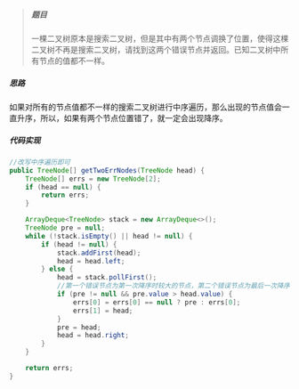 > ##### 题目
>
> 一棵二叉树原本是搜索二叉树，但是其中有两个节点调换了位置，使得这棵二叉树不再是搜索二叉树，请找到这两个错误节点并返回。已知二叉树中所有节点的值都不一样。

##### 思路

如果对所有的节点值都不一样的搜索二叉树进行中序遍历，那么出现的节点值会一直升序，所以，如果有两个节点位置错了，就一定会出现降序。

##### 代码实现

```java
//改写中序遍历即可
public TreeNode[] getTwoErrNodes(TreeNode head) {
    TreeNode[] errs = new TreeNode[2];
    if (head == null) {
        return errs;
    }

    ArrayDeque<TreeNode> stack = new ArrayDeque<>();
    TreeNode pre = null;
    while (!stack.isEmpty() || head != null) {
        if (head != null) {
            stack.addFirst(head);
            head = head.left;
        } else {
            head = stack.pollFirst();
            //第一个错误节点为第一次降序时较大的节点，第二个错误节点为最后一次降序时较小的节点
            if (pre != null && pre.value > head.value) {
                errs[0] = errs[0] == null ? pre : errs[0];
                errs[1] = head;
            }
            pre = head;
            head = head.right;
        }
    }

    return errs;
}
```

